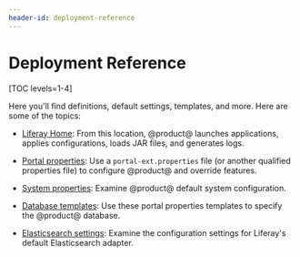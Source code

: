 ```yaml
---
header-id: deployment-reference
---
```


# Deployment Reference

[TOC levels=1-4]

Here you'll find definitions, default settings, templates, and more. Here are
some of the topics:

-   [Liferay Home](/docs/7-2/deploy/-/knowledge_base/d/liferay-home):
    From this location, @product@ launches applications, applies configurations,
    loads JAR files, and generates logs. 

-   [Portal properties](/docs/7-2/deploy/-/knowledge_base/d/portal-properties): 
    Use a `portal-ext.properties` file (or another qualified properties file) to
    configure @product@ and override features. 

-   [System properties](/docs/7-2/deploy/-/knowledge_base/d/system-properties):
    Examine @product@ default system configuration. 

-   [Database templates](/docs/7-2/deploy/-/knowledge_base/d/database-templates):
    Use these portal properties templates to specify the @product@ database. 

-   [Elasticsearch settings](/docs/7-2/deploy/-/knowledge_base/d/elasticsearch-settings):
    Examine the configuration settings for Liferay's default Elasticsearch
    adapter. 

